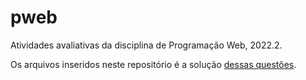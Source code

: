 # pweb

Atividades avaliativas da disciplina de Programação Web, 2022.2.

Os arquivos inseridos neste repositório é a solução [dessas questões](https://sites.google.com/view/fabricio10/p%C3%A1gina-inicial/cursos/pweb).
